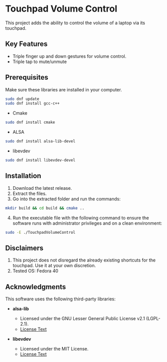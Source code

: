 # Touchpad Volume Control

This project adds the ability to control the volume of a laptop via its touchpad.

## Key Features
  * Triple finger up and down gestures for volume control.
  * Triple tap to mute/unmute

## Prerequisites
Make sure these libraries are installed in your computer.
```bash
sudo dnf update
sudo dnf install gcc-c++
```
- Cmake
```bash
sudo dnf install cmake
```
- ALSA
```bash
sudo dnf install alsa-lib-devel
```
- libevdev
```bash
sudo dnf install libevdev-devel
```

## Installation
  1. Download the latest release.
  2. Extract the files.
  3. Go into the extracted folder and run the commands:
  ```bash
  mkdir build && cd build && cmake ..
  ```
  4. Run the executable file with the following command to ensure the software runs with administrator privileges and on a clean environment:
  ```bash
  sudo -E ./TouchpadVolumeControl 
  ```

## Disclaimers
  1. This project does not disregard the already existing shortcuts for the touchpad. Use it at your own discretion.
  2. Tested OS: Fedora 40

## Acknowledgments
This software uses the following third-party libraries:

- **alsa-lib**
    - Licensed under the GNU Lesser General Public License v2.1 (LGPL-2.1).
    - [License Text](licenses/LICENSE.LGPL-2.1)

- **libevdev**
    - Licensed under the MIT License.
    - [License Text](licenses/LICENSE.libevdev)